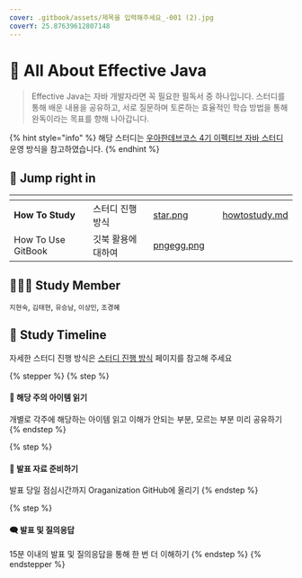 ```yaml
---
cover: .gitbook/assets/제목을 입력해주세요_-001 (2).jpg
coverY: 25.87639612807148
---
```


# 🍄 All About Effective Java

> Effective Java는 자바 개발자라면 꼭 필요한 필독서 중 하나입니다. 스터디를 통해 배운 내용을 공유하고, 서로 질문하며 토론하는 효율적인 학습 방법을 통해 완독이라는 목표를 향해 나아갑니다.

{% hint style="info" %}
해당 스터디는 [우아한데브코스 4기 이펙티브 자바 스터디](https://github.com/woowacourse-study/2022-effective-java?tab=readme-ov-file) 운영 방식을 참고하였습니다.
{% endhint %}

## 🔗 Jump right in

<table data-view="cards"><thead><tr><th></th><th></th><th data-hidden data-card-cover data-type="files"></th><th data-hidden></th><th data-hidden data-card-target data-type="content-ref"></th></tr></thead><tbody><tr><td><strong>How To Study</strong></td><td>스터디 진행 방식</td><td><a href=".gitbook/assets/star.png">star.png</a></td><td></td><td><a href="all-about-study/howtostudy.md">howtostudy.md</a></td></tr><tr><td>How To Use GitBook</td><td>깃북 활용에 대하여</td><td><a href=".gitbook/assets/pngegg.png">pngegg.png</a></td><td></td><td></td></tr></tbody></table>

## 👩🏼‍🚀 Study Member

`지현숙`, `김태현`, `유승남`, `이상민`, `조경혜`&#x20;

## 🎹 Study Timeline

자세한 스터디 진행 방식은 [스터디 진행 방식](all-about-study/howtostudy.md) 페이지를 참고해 주세요

{% stepper %}
{% step %}
#### 📖 해당 주의 아이템 읽기

개별로 각주에 해당하는 아이템 읽고 이해가 안되는 부분, 모르는 부분 미리 공유하기
{% endstep %}

{% step %}
#### 📂 발표 자료 준비하기

발표 당일 점심시간까지 Oraganization GitHub에 올리기
{% endstep %}

{% step %}
#### 🗨️ 발표 및 질의응답

15분 이내의 발표 및 질의응답을 통해 한 번 더 이해하기
{% endstep %}
{% endstepper %}
